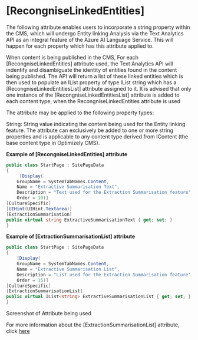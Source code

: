 # [RecongniseLinkedEntities]

The following attribute enables users to incorporate a string property within the CMS, which will undergo Entity linking Analysis 
via the Text Analytics API as an integral feature of the Azure AI Language Service. This will happen for each property 
which has this attribute applied to.

When content is being published in the CMS, For each [RecongniseLinkedEntities] attribute used, 
the Text Analytics API will indentify and disambiguate the identity of entities found in the content being published. The API will return a list of these linked entities which is then used to populate an IList property of type IList string which has a [RecongniseLinkedEntitiesList] attribute assigned to it. It is advised that only one instance of the [RecongniseLinkedEntitiesList] attribute is added to each content type, when the RecongniseLinkedEntities attribute is used

The attribute may be applied to the following property types:

String: String value indicating the content being used for the Entity linking feature.
The attribute can exclusively be added to one or more string properties and is applicable to any content type derived from IContent (the base content type in Optimizely CMS).

**Example of [RecongniseLinkedEntities] attribute**
``` C#
public class StartPage : SitePageData
{
     [Display(
    GroupName = SystemTabNames.Content,
    Name = "Extractive Summarisation Text",
    Description = "Text used for the Extraction Summarisation feature",
    Order = 10)]
[CultureSpecific]
[UIHint(UIHint.Textarea)]
[ExtractionSummarisation]
public virtual string ExtractiveSummarisationText { get; set; }
}
```
**Example of [ExtractionSummarisationList] attribute**
``` C#
public class StartPage : SitePageData
{
    [Display(
    GroupName = SystemTabNames.Content,
    Name = "Extractive Summarisation List",
    Description = "List used for the Extraction Summarisation feature",
    Order = 15)]
[CultureSpecific]
[ExtractionSummarisationList]
public virtual IList<string> ExtractiveSummarisationList { get; set; }
}
```


Screenshot of Attribute being used

For more information about the [ExtractionSummarisationList] attribute, click [here](https://github.com/AnilOptimizely/Patel-Azure.AI.Language.Optimizely/edit/develop/docs/Feature/ExtractionSummarisationList.md)
